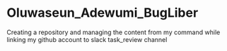 # Oluwaseun_Adewumi_BugLiber
Creating a repository and managing the content from my command while linking my github account to slack task_review channel

